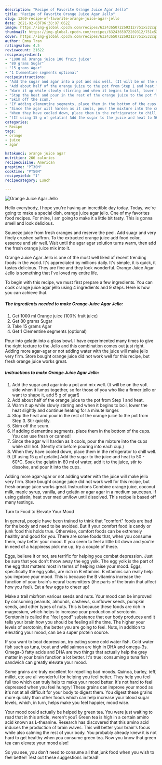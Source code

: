 ```yaml
---
description: "Recipe of Favorite Orange Juice Agar Jello"
title: "Recipe of Favorite Orange Juice Agar Jello"
slug: 1260-recipe-of-favorite-orange-juice-agar-jello
date: 2021-02-03T06:38:07.062Z
image: https://img-global.cpcdn.com/recipes/6324365072269312/751x532cq70/orange-juice-agar-jello-recipe-main-photo.jpg
thumbnail: https://img-global.cpcdn.com/recipes/6324365072269312/751x532cq70/orange-juice-agar-jello-recipe-main-photo.jpg
cover: https://img-global.cpcdn.com/recipes/6324365072269312/751x532cq70/orange-juice-agar-jello-recipe-main-photo.jpg
author: Emma Tran
ratingvalue: 4.5
reviewcount: 21622
recipeingredient:
- "1000 ml Orange juice 100 fruit juice"
- "80 grams Sugar"
- "15 grams Agar"
- "1 Clementine segments optional"
recipeinstructions:
- "Add the sugar and agar into a pot and mix well. (It will be on the soft side when it lumps together, so for those of you who like a firmer jello or want to shape it, add 5 g of agar!)"
- "Add about half of the orange juice to the pot from Step 1 and heat."
- "Warm it up while slowly stirring and when it begins to boil, lower the heat slightly and continue heating for a minute longer."
- "Stop the heat and pour in the rest of the orange juice to the pot from Step 3. Stir quickly."
- "Skim off the scum."
- "If adding clementine segments, place them in the bottom of the cups. You can use fresh or canned!"
- "Since the agar will harden as it cools, pour the mixture into the cups while still hot. (Gently stir before pouring into each cup.)"
- "When they have cooled down, place them in the refrigerator to chill well."
- "[If using 15 g of gelatin] Add the sugar to the juice and heat to 50 - 60°C. Soak the gelatin in 80 ml of water, add it to the juice, stir to dissolve, and pour it into the cups."
categories:
- Recipe
tags:
- orange
- juice
- agar

katakunci: orange juice agar 
nutrition: 266 calories
recipecuisine: American
preptime: "PT30M"
cooktime: "PT50M"
recipeyield: "1"
recipecategory: Lunch

---
```



![Orange Juice Agar Jello](https://img-global.cpcdn.com/recipes/6324365072269312/751x532cq70/orange-juice-agar-jello-recipe-main-photo.jpg)

Hello everybody, I hope you're having an incredible day today. Today, we're going to make a special dish, orange juice agar jello. One of my favorites food recipes. For mine, I am going to make it a little bit tasty. This is gonna smell and look delicious.

Squeeze juice from fresh oranges and reserve the peel. Add suagr and very finely crushed saffron. To the extracted orange juice add food color, essence and stir well. Wait until the agar agar solution turns warm, then add the fresh orange juice mix into it.

Orange Juice Agar Jello is one of the most well liked of recent trending foods in the world. It's appreciated by millions daily. It's simple, it is quick, it tastes delicious. They are fine and they look wonderful. Orange Juice Agar Jello is something that I've loved my entire life.


To begin with this recipe, we must first prepare a few ingredients. You can cook orange juice agar jello using 4 ingredients and 9 steps. Here is how you can achieve that.

<!--inarticleads1-->

##### The ingredients needed to make Orange Juice Agar Jello:

1. Get 1000 ml Orange juice (100% fruit juice)
1. Get 80 grams Sugar
1. Take 15 grams Agar
1. Get 1 Clementine segments (optional)


Pour into gelatin into a glass bowl. I have experimented many times to give the right texture to the Jello and this combination comes out just right. Adding more agar-agar or not adding water with the juice will make jello very firm. Store bought orange juice did not work well for this recipe, but fresh orange juice works great. 

<!--inarticleads2-->

##### Instructions to make Orange Juice Agar Jello:

1. Add the sugar and agar into a pot and mix well. (It will be on the soft side when it lumps together, so for those of you who like a firmer jello or want to shape it, add 5 g of agar!)
1. Add about half of the orange juice to the pot from Step 1 and heat.
1. Warm it up while slowly stirring and when it begins to boil, lower the heat slightly and continue heating for a minute longer.
1. Stop the heat and pour in the rest of the orange juice to the pot from Step 3. Stir quickly.
1. Skim off the scum.
1. If adding clementine segments, place them in the bottom of the cups. You can use fresh or canned!
1. Since the agar will harden as it cools, pour the mixture into the cups while still hot. (Gently stir before pouring into each cup.)
1. When they have cooled down, place them in the refrigerator to chill well.
1. [If using 15 g of gelatin] Add the sugar to the juice and heat to 50 - 60°C. Soak the gelatin in 80 ml of water, add it to the juice, stir to dissolve, and pour it into the cups.


Adding more agar-agar or not adding water with the juice will make jello very firm. Store bought orange juice did not work well for this recipe, but fresh orange juice works great. Instructions Combine orange juice, coconut milk, maple syrup, vanilla, and gelatin or agar agar in a medium saucepan. If using gelatin, heat over medium/low until dissolved. This recipe is based off many testings. 

Turn to Food to Elevate Your Mood


In general, people have been trained to think that "comfort" foods are bad for the body and need to be avoided. But if your comfort food is candy or junk food this holds true. Otherwise, comfort foods can be extremely healthy and good for you. There are some foods that, when you consume them, may better your mood. If you seem to feel a little bit down and you're in need of a happiness pick me up, try a couple of these.

Eggs, believe it or not, are terrific for helping you combat depression. Just be sure that you don't throw away the egg yolk. The egg yolk is the part of the egg that matters most in terms of helping raise your mood. Eggs, specifically the egg yolks, are rich in B vitamins. B vitamins can really help you improve your mood. This is because the B vitamins increase the function of your brain's neural transmitters (the parts of the brain that affect how you feel). Eat a few eggs to cheer up!

Make a trail mixfrom various seeds and nuts. Your mood can be improved by consuming peanuts, almonds, cashews, sunflower seeds, pumpkin seeds, and other types of nuts. This is because these foods are rich in magnesium, which helps to increase your production of serotonin. Serotonin is called the "feel good" substance that our body produces and it tells your brain how you should be feeling all the time. The higher your levels of serotonin, the better you are going to feel. Nuts, in addition to elevating your mood, can be a super protein source.

If you want to beat depression, try eating some cold water fish. Cold water fish such as tuna, trout and wild salmon are high in DHA and omega-3s. Omega-3 fatty acids and DHA are two things that actually help the grey matter in your brain function a lot better. It's true: consuming a tuna fish sandwich can greatly elevate your mood. 

Some grains are truly excellent for repelling bad moods. Quinoa, barley, teff, millet, etc are all wonderful for helping you feel better. They help you feel full too which can truly help to make your mood better. It's not hard to feel depressed when you feel hungry! These grains can improve your mood as it's not at all difficult for your body to digest them. You digest these grains more quickly than other foods which can help increase your blood sugar levels, which, in turn, helps make you feel happier, mood wise.

Your mood could actually be helped by green tea. You were just waiting to read that in this article, weren't you? Green tea is high in a certain amino acid known as L-theanine. Research has discovered that this amino acid induces the production of brain waves. This will better your brain's focus while also calming the rest of your body. You probably already knew it is not hard to get healthy when you consume green tea. Now you know that green tea can elevate your mood also!

So you see, you don't need to consume all that junk food when you wish to feel better! Test out  these suggestions  instead!

